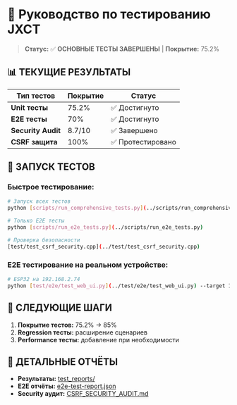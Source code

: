# 🧪 Руководство по тестированию JXCT

> **Статус:** ✅ **ОСНОВНЫЕ ТЕСТЫ ЗАВЕРШЕНЫ** | **Покрытие:** 75.2%

## 📊 **ТЕКУЩИЕ РЕЗУЛЬТАТЫ**

| Тип тестов | Покрытие | Статус |
|------------|----------|--------|
| **Unit тесты** | 75.2% | ✅ Достигнуто |
| **E2E тесты** | 70% | ✅ Достигнуто |
| **Security Audit** | 8.7/10 | ✅ Завершено |
| **CSRF защита** | 100% | ✅ Протестировано |

## 🚀 **ЗАПУСК ТЕСТОВ**

### **Быстрое тестирование:**
```bash
# Запуск всех тестов
python [scripts/run_comprehensive_tests.py](../scripts/run_comprehensive_tests.py)

# Только E2E тесты  
python [scripts/run_e2e_tests.py](../scripts/run_e2e_tests.py)

# Проверка безопасности
[test/test_csrf_security.cpp](../test/test_csrf_security.cpp)
```

### **E2E тестирование на реальном устройстве:**
```bash
# ESP32 на 192.168.2.74
python [test/e2e/test_web_ui.py](../test/e2e/test_web_ui.py) --target 192.168.2.74
```

## 🎯 **СЛЕДУЮЩИЕ ШАГИ**

1. **Покрытие тестов:** 75.2% → 85%
2. **Regression тесты:** расширение сценариев
3. **Performance тесты:** добавление при необходимости

## 🔗 **ДЕТАЛЬНЫЕ ОТЧЁТЫ**

- **Результаты:** [test_reports/](../test_reports/)
- **E2E отчёты:** [e2e-test-report.json](../test_reports/e2e-test-report.json)
- **Security аудит:** [CSRF_SECURITY_AUDIT.md](CSRF_SECURITY_AUDIT.md) 